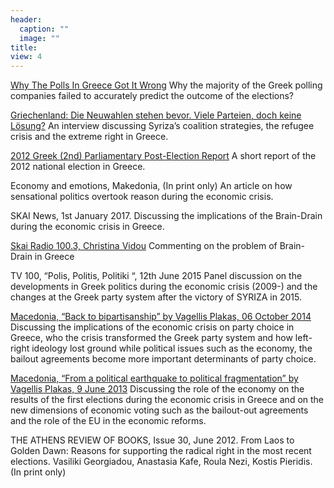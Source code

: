 ```yaml
---
header:
  caption: ""
  image: ""
title: 
view: 4
---
```


[Why The Polls In Greece Got It Wrong](http://www.huffingtonpost.com/2015/07/08/greece-polls-wrong_n_7754874.html?1436388088)
Why the majority of the Greek polling companies failed to accurately predict the outcome of the elections?

[Griechenland: Die Neuwahlen stehen bevor. Viele Parteien, doch keine Lösung?](https://web.de/magazine/wirtschaft/griechenland-krise/griechenland-neuwahlen-stehen-parteien-loesung-30865430)
An interview discussing Syriza’s coalition strategies, the refugee crisis and the extreme right in Greece.

[2012 Greek (2nd) Parliamentary Post-Election Report](http://themonkeycage.org/2012/06/2012-greek-2nd-parliamentary-post-election-report/)
A short report of the 2012 national election in Greece.

Economy and emotions, Makedonia,  (In print only)
An article on how sensational politics overtook reason during the economic crisis. 

SKAI News, 1st January 2017.
Discussing the implications of the Brain-Drain during the economic crisis in Greece.

[Skai Radio 100.3, Christina Vidou](http://www.skai.gr/player/Radio/?mmid=279094)
Commenting on the problem of Brain-Drain in Greece

TV 100, “Polis, Politis, Politiki “, 12th June 2015
Panel discussion on the developments in Greek politics during the economic crisis (2009-) and the changes at the Greek party system after the victory of SYRIZA in 2015.

[Macedonia, “Back to bipartisanship” by Vagellis Plakas, 06 October 2014](http://makthes.gr/%CF%83%CF%85%CE%BD%CE%B5%CE%B4%CF%81%CE%B9%CE%BF-%CE%B5%CF%80%CE%B9%CF%83%CF%84%CF%81%CE%BF%CF%86%CE%AE-%CF%84%CE%BF%CF%85-%CE%B4%CE%B9%CE%BA%CE%BF%CE%BC%CE%BC%CE%B1%CF%84%CE%B9%CF%83%CE%BC%CE%BF/)
Discussing the implications of the economic crisis on party choice in Greece, who the crisis transformed the Greek party system and how left-right ideology lost ground while political issues such as the economy, the bailout agreements become more important determinants of party choice.

[Macedonia, “From a political earthquake to political fragmentation” by Vagellis Plakas, 9 June 2013](http://makthes.gr/%CE%B1%CF%80%CF%8C-%CF%84%CE%BF%CE%BD-%CF%80%CE%BF%CE%BB%CE%B9%CF%84%CE%B9%CE%BA%CF%8C-%CF%83%CE%B5%CE%B9%CF%83%CE%BC%CF%8C-%CF%83%CF%84%CE%B7-%CF%81%CE%B5%CF%85%CF%83%CF%84%CF%8C%CF%84%CE%B7%CF%84/)
Discussing the role of the economy on the results of the first elections during the economic crisis in Greece and on the new dimensions of economic voting such as the bailout-out agreements and the role of the EU in the economic reforms.

THE ATHENS REVIEW OF BOOKS, Issue 30, June 2012.
From Laos to Golden Dawn: Reasons for supporting the radical right in the most recent elections. Vasiliki Georgiadou, Anastasia Kafe, Roula Nezi, Kostis Pieridis. (In print only)